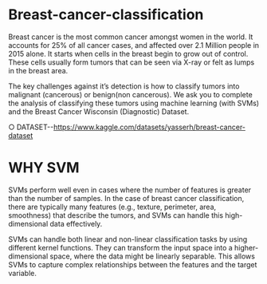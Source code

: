 # Breast-cancer-classification



Breast cancer is the most common cancer amongst women in the world. It accounts for 25% of all cancer cases, and affected over 2.1 Million people in 2015 alone. It starts when cells in the breast begin to grow out of control. These cells usually form tumors that can be seen via X-ray or felt as lumps in the breast area.

The key challenges against it’s detection is how to classify tumors into malignant (cancerous) or benign(non cancerous). We ask you to complete the analysis of classifying these tumors using machine learning (with SVMs) and the Breast Cancer Wisconsin (Diagnostic) Dataset.

○ DATASET--https://www.kaggle.com/datasets/yasserh/breast-cancer-dataset

# WHY SVM 

SVMs perform well even in cases where the number of features is greater than the number of samples. In the case of breast cancer classification, there are typically many features (e.g., texture, perimeter, area, smoothness) that describe the tumors, and SVMs can handle this high-dimensional data effectively.

SVMs can handle both linear and non-linear classification tasks by using different kernel functions. They can transform the input space into a higher-dimensional space, where the data might be linearly separable. This allows SVMs to capture complex relationships between the features and the target variable.

